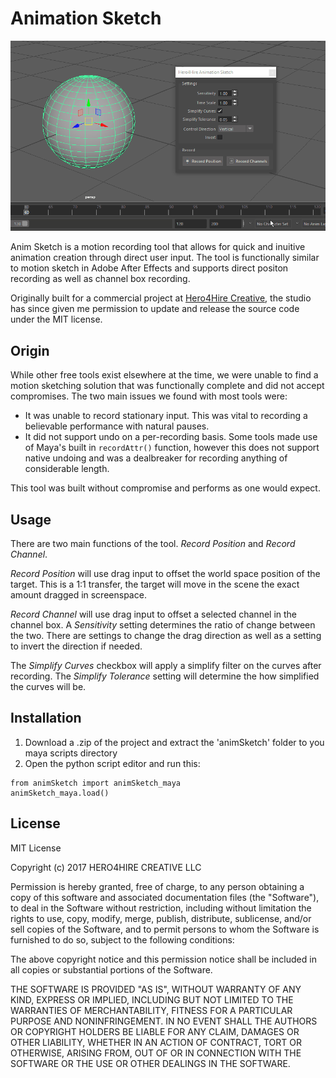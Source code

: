 # Animation Sketch

![Anim Sketch Demo](/images/demo.gif?raw=true)

Anim Sketch is a motion recording tool that allows for quick and inuitive animation creation through direct user input. The tool is functionally similar to motion sketch in Adobe After Effects and supports direct positon recording as well as channel box recording. 

Originally built for a commercial project at [Hero4Hire Creative](http://www.hero4hirecreative.com/), the studio has since given me permission to update and release the source code under the MIT license. 

## Origin

While other free tools exist elsewhere at the time, we were unable to find a motion sketching solution that was functionally complete and did not accept compromises. The two main issues we found with most tools were:
* It was unable to record stationary input. This was vital to recording a believable performance with natural pauses.
* It did not support undo on a per-recording basis. Some tools made use of Maya's built in `recordAttr()` function, however this does not support native undoing and was a dealbreaker for recording anything of considerable length.

This tool was built without compromise and performs as one would expect.

## Usage
There are two main functions of the tool. *Record Position* and *Record Channel*. 

*Record Position* will use drag input to offset the world space position of the target. This is a 1:1 transfer, the target will move in the scene the exact amount dragged in screenspace.

*Record Channel* will use drag input to offset a selected channel in the channel box. A *Sensitivity* setting determines the ratio of change between the two. There are settings to change the drag direction as well as a setting to invert the direction if needed.

The *Simplify Curves* checkbox will apply a simplify filter on the curves after recording. The *Simplify Tolerance* setting will determine the how simplified the curves will be.

## Installation

1. Download a .zip of the project and extract the 'animSketch' folder to you maya scripts directory
2. Open the python script editor and run this:

```
from animSketch import animSketch_maya
animSketch_maya.load()
```

## License

MIT License

Copyright (c) 2017 HERO4HIRE CREATIVE LLC

Permission is hereby granted, free of charge, to any person obtaining a copy
of this software and associated documentation files (the "Software"), to deal
in the Software without restriction, including without limitation the rights
to use, copy, modify, merge, publish, distribute, sublicense, and/or sell
copies of the Software, and to permit persons to whom the Software is
furnished to do so, subject to the following conditions:

The above copyright notice and this permission notice shall be included in all
copies or substantial portions of the Software.

THE SOFTWARE IS PROVIDED "AS IS", WITHOUT WARRANTY OF ANY KIND, EXPRESS OR
IMPLIED, INCLUDING BUT NOT LIMITED TO THE WARRANTIES OF MERCHANTABILITY,
FITNESS FOR A PARTICULAR PURPOSE AND NONINFRINGEMENT. IN NO EVENT SHALL THE
AUTHORS OR COPYRIGHT HOLDERS BE LIABLE FOR ANY CLAIM, DAMAGES OR OTHER
LIABILITY, WHETHER IN AN ACTION OF CONTRACT, TORT OR OTHERWISE, ARISING FROM,
OUT OF OR IN CONNECTION WITH THE SOFTWARE OR THE USE OR OTHER DEALINGS IN THE
SOFTWARE.